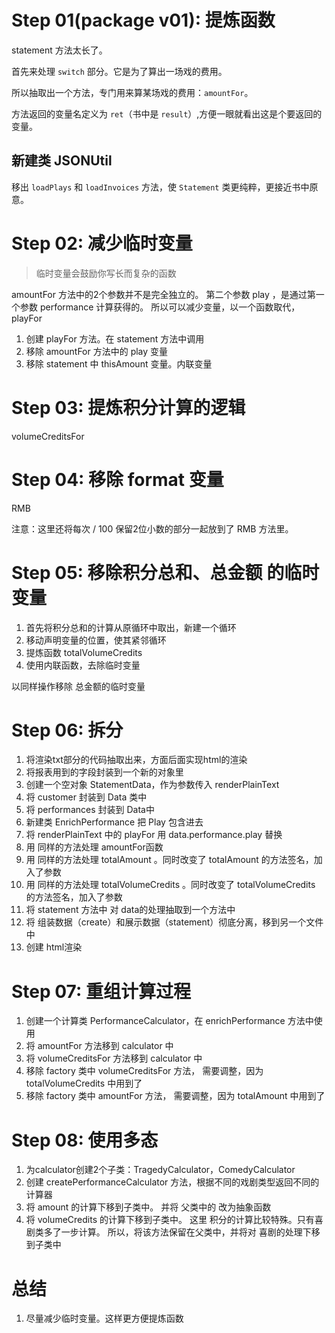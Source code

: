 # Step 01(package v01): 提炼函数
statement 方法太长了。

首先来处理 `switch` 部分。它是为了算出一场戏的费用。

所以抽取出一个方法，专门用来算某场戏的费用：`amountFor`。

方法返回的变量名定义为 `ret`（书中是 `result`）,方便一眼就看出这是个要返回的变量。

## 新建类 JSONUtil
移出 `loadPlays` 和 `loadInvoices` 方法，使 `Statement` 类更纯粹，更接近书中原意。

# Step 02: 减少临时变量
> 临时变量会鼓励你写长而复杂的函数
>

amountFor 方法中的2个参数并不是完全独立的。
第二个参数 play ，是通过第一个参数 performance 计算获得的。
所以可以减少变量，以一个函数取代，playFor

1. 创建 playFor 方法。在 statement 方法中调用
2. 移除 amountFor 方法中的 play 变量
3. 移除 statement 中 thisAmount 变量。内联变量

# Step 03: 提炼积分计算的逻辑
volumeCreditsFor

# Step 04: 移除 format 变量
RMB

注意：这里还将每次 / 100 保留2位小数的部分一起放到了 RMB 方法里。

# Step 05: 移除积分总和、总金额 的临时变量
1. 首先将积分总和的计算从原循环中取出，新建一个循环
2. 移动声明变量的位置，使其紧邻循环
3. 提炼函数 totalVolumeCredits
4. 使用内联函数，去除临时变量

以同样操作移除 总金额的临时变量

# Step 06: 拆分
1. 将渲染txt部分的代码抽取出来，方面后面实现html的渲染
2. 将报表用到的字段封装到一个新的对象里
3. 创建一个空对象 StatementData，作为参数传入 renderPlainText
4. 将 customer 封装到 Data 类中
5. 将 performances 封装到 Data中
6. 新建类 EnrichPerformance 把 Play 包含进去
7. 将 renderPlainText 中的 playFor 用 data.performance.play 替换
8. 用 同样的方法处理 amountFor函数
9. 用 同样的方法处理 totalAmount 。同时改变了 totalAmount 的方法签名，加入了参数
9. 用 同样的方法处理 totalVolumeCredits 。同时改变了 totalVolumeCredits 的方法签名，加入了参数
9. 将 statement 方法中 对 data的处理抽取到一个方法中
9. 将 组装数据（create）和展示数据（statement）彻底分离，移到另一个文件中
9. 创建 html渲染

# Step 07: 重组计算过程
1. 创建一个计算类 PerformanceCalculator，在  enrichPerformance 方法中使用
1. 将 amountFor 方法移到 calculator 中
1. 将 volumeCreditsFor 方法移到 calculator 中
1. 移除 factory 类中 volumeCreditsFor 方法，
需要调整，因为 totalVolumeCredits 中用到了
1. 移除 factory 类中 amountFor 方法，
需要调整，因为 totalAmount 中用到了

# Step 08: 使用多态
1. 为calculator创建2个子类：TragedyCalculator，ComedyCalculator
1. 创建 createPerformanceCalculator 方法，根据不同的戏剧类型返回不同的计算器
1. 将 amount 的计算下移到子类中。 并将 父类中的 改为抽象函数
1. 将 volumeCredits 的计算下移到子类中。
这里 积分的计算比较特殊。只有喜剧类多了一步计算。
所以，将该方法保留在父类中，并将对 喜剧的处理下移到子类中

# 总结
1. 尽量减少临时变量。这样更方便提炼函数